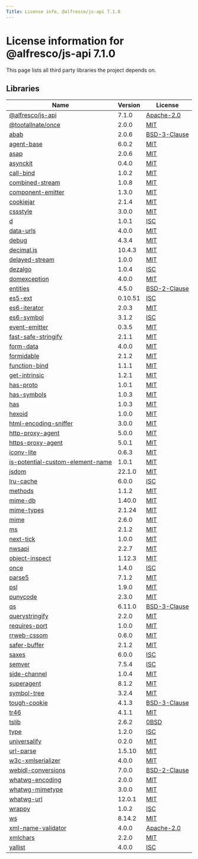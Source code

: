 ```yaml
---
Title: License info, @alfresco/js-api 7.1.0
---
```


# License information for @alfresco/js-api 7.1.0

This page lists all third party libraries the project depends on.

## Libraries

| Name | Version | License |
| --- | --- | --- |
| [@alfresco/js-api](https://github.com/Alfresco/alfresco-js-api) | 7.1.0 | [Apache-2.0](http://www.apache.org/licenses/LICENSE-2.0) |
| [@tootallnate/once](https://github.com/TooTallNate/once) | 2.0.0 | [MIT](http://www.opensource.org/licenses/MIT) |
| [abab](https://github.com/jsdom/abab) | 2.0.6 | [BSD-3-Clause](http://www.opensource.org/licenses/BSD-3-Clause) |
| [agent-base](https://github.com/TooTallNate/node-agent-base) | 6.0.2 | [MIT](http://www.opensource.org/licenses/MIT) |
| [asap](https://github.com/kriskowal/asap) | 2.0.6 | [MIT](http://www.opensource.org/licenses/MIT) |
| [asynckit](https://github.com/alexindigo/asynckit) | 0.4.0 | [MIT](http://www.opensource.org/licenses/MIT) |
| [call-bind](https://github.com/ljharb/call-bind) | 1.0.2 | [MIT](http://www.opensource.org/licenses/MIT) |
| [combined-stream](https://github.com/felixge/node-combined-stream) | 1.0.8 | [MIT](http://www.opensource.org/licenses/MIT) |
| [component-emitter](https://github.com/component/emitter) | 1.3.0 | [MIT](http://www.opensource.org/licenses/MIT) |
| [cookiejar](https://github.com/bmeck/node-cookiejar) | 2.1.4 | [MIT](http://www.opensource.org/licenses/MIT) |
| [cssstyle](https://github.com/jsdom/cssstyle) | 3.0.0 | [MIT](http://www.opensource.org/licenses/MIT) |
| [d](https://github.com/medikoo/d) | 1.0.1 | [ISC](https://www.isc.org/downloads/software-support-policy/isc-license/) |
| [data-urls](https://github.com/jsdom/data-urls) | 4.0.0 | [MIT](http://www.opensource.org/licenses/MIT) |
| [debug](https://github.com/debug-js/debug) | 4.3.4 | [MIT](http://www.opensource.org/licenses/MIT) |
| [decimal.js](https://github.com/MikeMcl/decimal.js) | 10.4.3 | [MIT](http://www.opensource.org/licenses/MIT) |
| [delayed-stream](https://github.com/felixge/node-delayed-stream) | 1.0.0 | [MIT](http://www.opensource.org/licenses/MIT) |
| [dezalgo](https://github.com/npm/dezalgo) | 1.0.4 | [ISC](https://www.isc.org/downloads/software-support-policy/isc-license/) |
| [domexception](https://github.com/jsdom/domexception) | 4.0.0 | [MIT](http://www.opensource.org/licenses/MIT) |
| [entities](https://github.com/fb55/entities) | 4.5.0 | [BSD-2-Clause](http://www.opensource.org/licenses/BSD-2-Clause) |
| [es5-ext](https://github.com/medikoo/es5-ext) | 0.10.51 | [ISC](https://www.isc.org/downloads/software-support-policy/isc-license/) |
| [es6-iterator](https://github.com/medikoo/es6-iterator) | 2.0.3 | [MIT](http://www.opensource.org/licenses/MIT) |
| [es6-symbol](https://github.com/medikoo/es6-symbol) | 3.1.2 | [ISC](https://www.isc.org/downloads/software-support-policy/isc-license/) |
| [event-emitter](https://github.com/medikoo/event-emitter) | 0.3.5 | [MIT](http://www.opensource.org/licenses/MIT) |
| [fast-safe-stringify](https://github.com/davidmarkclements/fast-safe-stringify) | 2.1.1 | [MIT](http://www.opensource.org/licenses/MIT) |
| [form-data](https://github.com/form-data/form-data) | 4.0.0 | [MIT](http://www.opensource.org/licenses/MIT) |
| [formidable](https://github.com/node-formidable/formidable) | 2.1.2 | [MIT](http://www.opensource.org/licenses/MIT) |
| [function-bind](https://github.com/Raynos/function-bind) | 1.1.1 | [MIT](http://www.opensource.org/licenses/MIT) |
| [get-intrinsic](https://github.com/ljharb/get-intrinsic) | 1.2.1 | [MIT](http://www.opensource.org/licenses/MIT) |
| [has-proto](https://github.com/inspect-js/has-proto) | 1.0.1 | [MIT](http://www.opensource.org/licenses/MIT) |
| [has-symbols](https://github.com/inspect-js/has-symbols) | 1.0.3 | [MIT](http://www.opensource.org/licenses/MIT) |
| [has](https://github.com/tarruda/has) | 1.0.3 | [MIT](http://www.opensource.org/licenses/MIT) |
| [hexoid](https://github.com/lukeed/hexoid) | 1.0.0 | [MIT](http://www.opensource.org/licenses/MIT) |
| [html-encoding-sniffer](https://github.com/jsdom/html-encoding-sniffer) | 3.0.0 | [MIT](http://www.opensource.org/licenses/MIT) |
| [http-proxy-agent](https://github.com/TooTallNate/node-http-proxy-agent) | 5.0.0 | [MIT](http://www.opensource.org/licenses/MIT) |
| [https-proxy-agent](https://github.com/TooTallNate/node-https-proxy-agent) | 5.0.1 | [MIT](http://www.opensource.org/licenses/MIT) |
| [iconv-lite](https://github.com/ashtuchkin/iconv-lite) | 0.6.3 | [MIT](http://www.opensource.org/licenses/MIT) |
| [is-potential-custom-element-name](https://github.com/mathiasbynens/is-potential-custom-element-name) | 1.0.1 | [MIT](http://www.opensource.org/licenses/MIT) |
| [jsdom](https://github.com/jsdom/jsdom) | 22.1.0 | [MIT](http://www.opensource.org/licenses/MIT) |
| [lru-cache](https://github.com/isaacs/node-lru-cache) | 6.0.0 | [ISC](https://www.isc.org/downloads/software-support-policy/isc-license/) |
| [methods](https://github.com/jshttp/methods) | 1.1.2 | [MIT](http://www.opensource.org/licenses/MIT) |
| [mime-db](https://github.com/jshttp/mime-db) | 1.40.0 | [MIT](http://www.opensource.org/licenses/MIT) |
| [mime-types](https://github.com/jshttp/mime-types) | 2.1.24 | [MIT](http://www.opensource.org/licenses/MIT) |
| [mime](https://github.com/broofa/mime) | 2.6.0 | [MIT](http://www.opensource.org/licenses/MIT) |
| [ms](https://github.com/zeit/ms) | 2.1.2 | [MIT](http://www.opensource.org/licenses/MIT) |
| [next-tick](https://github.com/medikoo/next-tick) | 1.0.0 | [MIT](http://www.opensource.org/licenses/MIT) |
| [nwsapi](https://github.com/dperini/nwsapi) | 2.2.7 | [MIT](http://www.opensource.org/licenses/MIT) |
| [object-inspect](https://github.com/inspect-js/object-inspect) | 1.12.3 | [MIT](http://www.opensource.org/licenses/MIT) |
| [once](https://github.com/isaacs/once) | 1.4.0 | [ISC](https://www.isc.org/downloads/software-support-policy/isc-license/) |
| [parse5](https://github.com/inikulin/parse5) | 7.1.2 | [MIT](http://www.opensource.org/licenses/MIT) |
| [psl](https://github.com/lupomontero/psl) | 1.9.0 | [MIT](http://www.opensource.org/licenses/MIT) |
| [punycode](https://github.com/mathiasbynens/punycode.js) | 2.3.0 | [MIT](http://www.opensource.org/licenses/MIT) |
| [qs](https://github.com/ljharb/qs) | 6.11.0 | [BSD-3-Clause](http://www.opensource.org/licenses/BSD-3-Clause) |
| [querystringify](https://github.com/unshiftio/querystringify) | 2.2.0 | [MIT](http://www.opensource.org/licenses/MIT) |
| [requires-port](https://github.com/unshiftio/requires-port) | 1.0.0 | [MIT](http://www.opensource.org/licenses/MIT) |
| [rrweb-cssom](https://github.com/rrweb-io/CSSOM) | 0.6.0 | [MIT](http://www.opensource.org/licenses/MIT) |
| [safer-buffer](https://github.com/ChALkeR/safer-buffer) | 2.1.2 | [MIT](http://www.opensource.org/licenses/MIT) |
| [saxes](https://github.com/lddubeau/saxes) | 6.0.0 | [ISC](https://www.isc.org/downloads/software-support-policy/isc-license/) |
| [semver](https://github.com/npm/node-semver) | 7.5.4 | [ISC](https://www.isc.org/downloads/software-support-policy/isc-license/) |
| [side-channel](https://github.com/ljharb/side-channel) | 1.0.4 | [MIT](http://www.opensource.org/licenses/MIT) |
| [superagent](https://github.com/ladjs/superagent) | 8.1.2 | [MIT](http://www.opensource.org/licenses/MIT) |
| [symbol-tree](https://github.com/jsdom/js-symbol-tree) | 3.2.4 | [MIT](http://www.opensource.org/licenses/MIT) |
| [tough-cookie](https://github.com/salesforce/tough-cookie) | 4.1.3 | [BSD-3-Clause](http://www.opensource.org/licenses/BSD-3-Clause) |
| [tr46](https://github.com/jsdom/tr46) | 4.1.1 | [MIT](http://www.opensource.org/licenses/MIT) |
| [tslib](https://github.com/Microsoft/tslib) | 2.6.2 | [0BSD](http://landley.net/toybox/license.html) |
| [type](https://github.com/medikoo/type) | 1.2.0 | [ISC](https://www.isc.org/downloads/software-support-policy/isc-license/) |
| [universalify](https://github.com/RyanZim/universalify) | 0.2.0 | [MIT](http://www.opensource.org/licenses/MIT) |
| [url-parse](https://github.com/unshiftio/url-parse) | 1.5.10 | [MIT](http://www.opensource.org/licenses/MIT) |
| [w3c-xmlserializer](https://github.com/jsdom/w3c-xmlserializer) | 4.0.0 | [MIT](http://www.opensource.org/licenses/MIT) |
| [webidl-conversions](https://github.com/jsdom/webidl-conversions) | 7.0.0 | [BSD-2-Clause](http://www.opensource.org/licenses/BSD-2-Clause) |
| [whatwg-encoding](https://github.com/jsdom/whatwg-encoding) | 2.0.0 | [MIT](http://www.opensource.org/licenses/MIT) |
| [whatwg-mimetype](https://github.com/jsdom/whatwg-mimetype) | 3.0.0 | [MIT](http://www.opensource.org/licenses/MIT) |
| [whatwg-url](https://github.com/jsdom/whatwg-url) | 12.0.1 | [MIT](http://www.opensource.org/licenses/MIT) |
| [wrappy](https://github.com/npm/wrappy) | 1.0.2 | [ISC](https://www.isc.org/downloads/software-support-policy/isc-license/) |
| [ws](https://github.com/websockets/ws) | 8.14.2 | [MIT](http://www.opensource.org/licenses/MIT) |
| [xml-name-validator](https://github.com/jsdom/xml-name-validator) | 4.0.0 | [Apache-2.0](http://www.apache.org/licenses/LICENSE-2.0) |
| [xmlchars](https://github.com/lddubeau/xmlchars) | 2.2.0 | [MIT](http://www.opensource.org/licenses/MIT) |
| [yallist](https://github.com/isaacs/yallist) | 4.0.0 | [ISC](https://www.isc.org/downloads/software-support-policy/isc-license/) |

